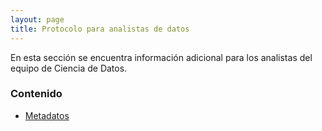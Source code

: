```yaml
---
layout: page
title: Protocolo para analistas de datos
---
```


En esta sección se encuentra información adicional para los analistas del equipo de Ciencia de Datos.

### Contenido

- [Metadatos](metadatos.html)